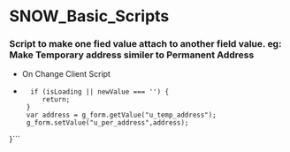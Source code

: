 # SNOW_Basic_Scripts

 ### Script to make one fied value attach to another field value. eg: Make Temporary address similer to Permanent Address
  - On Change Client Script
  - ```function onChange(control, oldValue, newValue, isLoading, isTemplate) {
      if (isLoading || newValue === '') {
         return;
     }
     var address = g_form.getValue("u_temp_address");
     g_form.setValue("u_per_address",address);   
 }```
   
